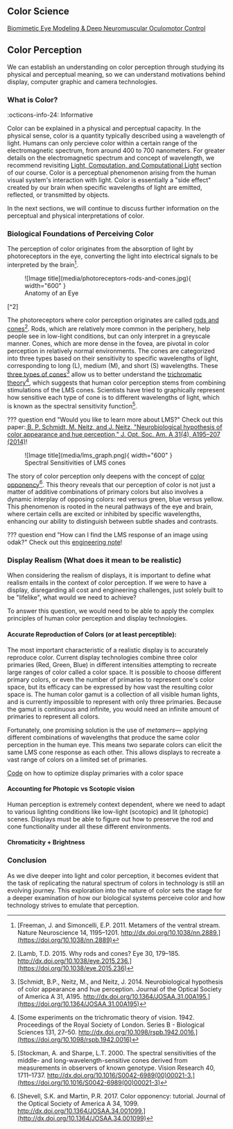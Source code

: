 ## Color Science
[Biomimetic Eye Modeling & Deep Neuromuscular Oculomotor Control](https://www.andrew.cmu.edu/user/aslakshm/pdfs/siggraph19_eye.pdf)
## Color Perception

We can establish an understanding on color perception through studying its physical and perceptual meaning, so we can understand motivations behind display, computer graphic and camera technologies.

### What is Color?

:octicons-info-24: Informative

Color can be explained in a physical and perceptual capacity. In the physical sense, color is a quantity typically described using a wavelength of light. Humans can only percieve color within a certain range of the electromagnetic spectrum, from around 400 to 700 nanometers. For greater details on the electromagnetic spectrum and concept of wavelength, we recommend revisiting [Light, Computation, and Computational Light](computational_light.md) section of our course. Color is a perceptual phenomenon arising from the human visual system's interaction with light. Color is essentially a "side effect" created by our brain when specific wavelengths of light are emitted, reflected, or transmitted by objects.

In the next sections, we will continue to discuss further information on the perceptual and physical interpretations of color.



### Biological Foundations of Perceiving Color
The perception of color originates from the absorption of light by photoreceptors in the eye, converting the light into electrical signals to be interpreted by the brain[^1].

<figure markdown>
  ![Image title](media/photoreceptors-rods-and-cones.jpg){ width="600" }
  <figcaption>Anatomy of an Eye</figcaption>
</figure> [^2]

The photoreceptors where color perception originates are called [rods and cones](https://www.ncbi.nlm.nih.gov/pmc/articles/PMC4763127/)[^3]. Rods, which are relatively more common in the periphery, help people see in low-light conditions, but can only interpret in a greyscale manner. Cones, which are more dense in the fovea, are pivotal in color perception in relatively normal environments. The cones are categorized into three types based on their sensitivity to specific wavelengths of light, corresponding to long (L), medium (M), and short (S) wavelengths. These [three types of cones](https://opg.optica.org/josaa/fulltext.cfm?uri=josaa-31-4-A195&id=279354)[^4] allow us to better understand the [trichromatic theory](https://www.jstor.org/stable/82365)[^5], which suggests that human color perception stems from combining stimulations of the LMS cones. Scientists have tried to graphically represent how sensitive each type of cone is to different wavelengths of light, which is known as the spectral sensitivity function[^6].

??? question end "Would you like to learn more about LMS?"
       Check out this paper:[ B. P. Schmidt, M. Neitz, and J. Neitz, "Neurobiological hypothesis of color appearance and hue perception," J. Opt. Soc. Am. A 31(4), A195–207 (2014)](https://doi.org/10.1364/josaa.31.00a195)! 


<figure markdown>
  ![Image title](media/lms_graph.png){ width="600" }
  <figcaption>Spectral Sensitivities of LMS cones</figcaption>
</figure>

The story of color perception only deepens with the concept of [color opponency](http://dx.doi.org/10.1364/JOSAA.34.001099)[^7]. This theory reveals that our perception of color is not just a matter of additive combinations of primary colors but also involves a dynamic interplay of opposing colors: red versus green, blue versus yellow. This phenomenon is rooted in the neural pathways of the eye and brain, where certain cells are excited or inhibited by specific wavelengths, enhancing our ability to distinguish between subtle shades and contrasts.

??? question end "How can I find the LMS response of an image using odak?"
       Check out this [engineering note](../notes/color_perception.md)! 


### Display Realism (What does it mean to be realistic)

When considering the realism of displays, it is important to define what realism entails in the context of color perception. If we were to have a display, disregarding all cost and engineering challenges, just solely built to be "lifelike", what would we need to achieve? 

To answer this question, we would need to be able to apply the complex principles of human color perception and display technologies.

#### Accurate Reproduction of Colors (or at least perceptible): 
The most important characteristic of a realistic display is to accurately reproduce color. Current display technologies combine three color primaries (Red, Green, Blue) in different intensities attempting to recreate large ranges of color called a color space. It is possible to choose different primary colors, or even the number of primaries to represent one's color space, but its efficacy can be expressed by how vast the resulting color space is. The human color gamut is a collection of all visible human lights, and is currently impossible to represent with only three primaries. Because the gamut is continuous and infinite, you would need an infinite amount of primaries to represent all colors.

Fortunately, one promising solution is the use of *metamers*— applying different combinations of wavelengths that produce the same color perception in the human eye. This means two separate colors can elicit the same LMS cone response as each other. This allows displays to recreate a vast range of colors on a limited set of primaries.

[Code](https://gulpinhenry.github.io/PrismaFoveate/optimize_primaries.html) on how to optimize display primaries with a color space


#### Accounting for Photopic vs Scotopic vision
Human perception is extremely context dependent, where we need to adapt to various lighting conditions like low-light (scotopic) and lit (photopic) scenes. Displays must be able to figure out how to preserve the rod and cone functionality under all these different environments.


#### Chromaticity + Brightness
<!-- TODO: add some more stuff here -->



### Conclusion
As we dive deeper into light and color perception, it becomes evident that the task of replicating the natural spectrum of colors in technology is still an evolving journey. This exploration into the nature of color sets the stage for a deeper examination of how our biological systems perceive color and how technology strives to emulate that perception.


[^1]: [Freeman, J. and Simoncelli, E.P. 2011. Metamers of the ventral stream. Nature Neuroscience 14, 1195–1201. http://dx.doi.org/10.1038/nn.2889.](https://doi.org/10.1038/nn.2889)
[^2]: [Cleveland Clinic. 2024. Photoreceptors (Rods and Cones). Cleveland Clinic. Accessed September 27, 2024. https://my.clevelandclinic.org/-/scassets/images/org/health/articles/photoreceptors-rods-and-cones.](https://my.clevelandclinic.org/-/scassets/images/org/health/articles/photoreceptors-rods-and-cones)
[^3]: [Lamb, T.D. 2015. Why rods and cones? Eye 30, 179–185. http://dx.doi.org/10.1038/eye.2015.236.](https://doi.org/10.1038/eye.2015.236)
[^4]: [Schmidt, B.P., Neitz, M., and Neitz, J. 2014. Neurobiological hypothesis of color appearance and hue perception. Journal of the Optical Society of America A 31, A195. http://dx.doi.org/10.1364/JOSAA.31.00A195.](https://doi.org/10.1364/JOSAA.31.00A195)
[^5]: [Some experiments on the trichromatic theory of vision. 1942. Proceedings of the Royal Society of London. Series B - Biological Sciences 131, 27–50. http://dx.doi.org/10.1098/rspb.1942.0016.](https://doi.org/10.1098/rspb.1942.0016)
[^6]: [Stockman, A. and Sharpe, L.T. 2000. The spectral sensitivities of the middle- and long-wavelength-sensitive cones derived from measurements in observers of known genotype. Vision Research 40, 1711–1737. http://dx.doi.org/10.1016/S0042-6989(00)00021-3.](https://doi.org/10.1016/S0042-6989(00)00021-3)
[^7]: [Shevell, S.K. and Martin, P.R. 2017. Color opponency: tutorial. Journal of the Optical Society of America A 34, 1099. http://dx.doi.org/10.1364/JOSAA.34.001099.](http://dx.doi.org/10.1364/JOSAA.34.001099)

